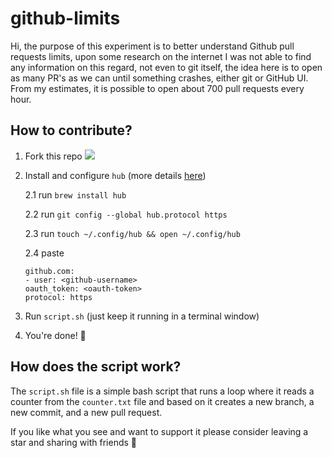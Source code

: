 # github-limits

Hi, the purpose of this experiment is to better understand Github pull requests limits, upon some research on the internet I was not able to find any information on this regard, not even to git itself, the idea here is to open as many PR's as we can until something crashes, either git or GitHub UI. From my estimates, it is possible to open about 700 pull requests every hour.

## How to contribute?

1. Fork this repo&nbsp;<a href="https://github.com/gabrieldonadel/github-limits/fork" aria-label="Fork gabrieldonadel/github-limits on GitHub"><img src="https://img.shields.io/github/forks/gabrieldonadel/github-limits?style=social" /></a>
2. Install and configure `hub` (more details [here](https://hub.github.com/))

   2.1 run `brew install hub`

   2.2 run `git config --global hub.protocol https`

   2.3 run `touch ~/.config/hub && open ~/.config/hub`

   2.4 paste

   ```
   github.com:
   - user: <github-username>
   oauth_token: <oauth-token>
   protocol: https
   ```

3. Run `script.sh` (just keep it running in a terminal window)
4. You're done! 🎉

## How does the script work?

The `script.sh` file is a simple bash script that runs a loop where it reads a counter from the `counter.txt` file and based on it creates a new branch, a new commit, and a new pull request.

If you like what you see and want to support it please consider leaving a star and sharing with friends 🙂
